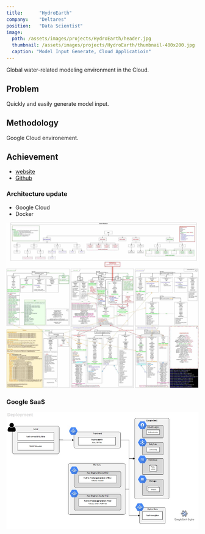 ```yaml
---
title:      "HydroEarth"
company:    "Deltares"
position:   "Data Scientist"
image: 
  path: /assets/images/projects/HydroEarth/header.jpg
  thumbnail: /assets/images/projects/HydroEarth/thumbnail-400x200.jpg
  caption: "Model Input Generate, Cloud Applicatioin"
---
```


Global water-related modeling environment in the Cloud.

## Problem

Quickly and easily generate model input.

## Methodology

Google Cloud environement.

## Achievement

- [website](https://hydro-earth.netlify.app/#/)
- [Github](https://github.com/openearth/hydro-earth)

### Architecture update

- Google Cloud
- Docker

![](/assets/images/projects/HydroEarth/architecture.jpg)

### Google SaaS

![](/assets/images/projects/HydroEarth/SaaS.jpg)
